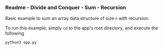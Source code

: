 ### Readme - Divide and Conquer - Sum - Recursion

Basic example to sum an array data structure of size `n` with recursion.

To run this example, simply `cd` to the app's root directory, and execute the following

```bash
python3 app.py
```